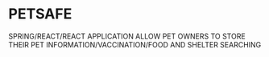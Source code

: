 # PETSAFE
SPRING/REACT/REACT APPLICATION ALLOW PET OWNERS TO STORE THEIR PET INFORMATION/VACCINATION/FOOD AND SHELTER SEARCHING
